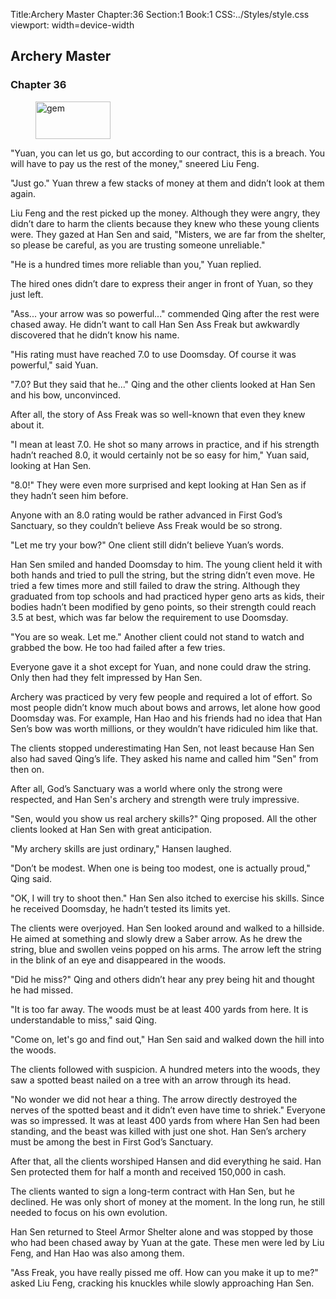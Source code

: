 Title:Archery Master 
Chapter:36 
Section:1 
Book:1 
CSS:../Styles/style.css 
viewport: width=device-width
  
## Archery Master
### Chapter 36
  
<figure>
	<img src="../Images/gem.gif" alt="gem" id="gem" width="120" height="60" />
</figure>
  

  
"Yuan, you can let us go, but according to our contract, this is a breach. You will have to pay us the rest of the money," sneered Liu Feng.

"Just go." Yuan threw a few stacks of money at them and didn’t look at them again.

Liu Feng and the rest picked up the money. Although they were angry, they didn’t dare to harm the clients because they knew who these young clients were. They gazed at Han Sen and said, "Misters, we are far from the shelter, so please be careful, as you are trusting someone unreliable."

"He is a hundred times more reliable than you," Yuan replied.

The hired ones didn’t dare to express their anger in front of Yuan, so they just left.

"Ass... your arrow was so powerful..." commended Qing after the rest were chased away. He didn’t want to call Han Sen Ass Freak but awkwardly discovered that he didn’t know his name.

"His rating must have reached 7.0 to use Doomsday. Of course it was powerful," said Yuan.

"7.0? But they said that he..." Qing and the other clients looked at Han Sen and his bow, unconvinced.

After all, the story of Ass Freak was so well-known that even they knew about it.

"I mean at least 7.0. He shot so many arrows in practice, and if his strength hadn’t reached 8.0, it would certainly not be so easy for him," Yuan said, looking at Han Sen.

"8.0!" They were even more surprised and kept looking at Han Sen as if they hadn’t seen him before.

Anyone with an 8.0 rating would be rather advanced in First God’s Sanctuary, so they couldn’t believe Ass Freak would be so strong.

"Let me try your bow?" One client still didn’t believe Yuan’s words.

Han Sen smiled and handed Doomsday to him. The young client held it with both hands and tried to pull the string, but the string didn’t even move. He tried a few times more and still failed to draw the string. Although they graduated from top schools and had practiced hyper geno arts as kids, their bodies hadn’t been modified by geno points, so their strength could reach 3.5 at best, which was far below the requirement to use Doomsday.

"You are so weak. Let me." Another client could not stand to watch and grabbed the bow. He too had failed after a few tries.

Everyone gave it a shot except for Yuan, and none could draw the string. Only then had they felt impressed by Han Sen.

Archery was practiced by very few people and required a lot of effort. So most people didn’t know much about bows and arrows, let alone how good Doomsday was. For example, Han Hao and his friends had no idea that Han Sen’s bow was worth millions, or they wouldn’t have ridiculed him like that.

The clients stopped underestimating Han Sen, not least because Han Sen also had saved Qing’s life. They asked his name and called him "Sen" from then on.

After all, God’s Sanctuary was a world where only the strong were respected, and Han Sen's archery and strength were truly impressive.

"Sen, would you show us real archery skills?" Qing proposed. All the other clients looked at Han Sen with great anticipation.

"My archery skills are just ordinary," Hansen laughed.

"Don’t be modest. When one is being too modest, one is actually proud," Qing said.

"OK, I will try to shoot then." Han Sen also itched to exercise his skills. Since he received Doomsday, he hadn’t tested its limits yet.

The clients were overjoyed. Han Sen looked around and walked to a hillside. He aimed at something and slowly drew a Saber arrow. As he drew the string, blue and swollen veins popped on his arms. The arrow left the string in the blink of an eye and disappeared in the woods.

"Did he miss?" Qing and others didn’t hear any prey being hit and thought he had missed.

"It is too far away. The woods must be at least 400 yards from here. It is understandable to miss," said Qing.

"Come on, let's go and find out," Han Sen said and walked down the hill into the woods.

The clients followed with suspicion. A hundred meters into the woods, they saw a spotted beast nailed on a tree with an arrow through its head.

"No wonder we did not hear a thing. The arrow directly destroyed the nerves of the spotted beast and it didn’t even have time to shriek." Everyone was so impressed. It was at least 400 yards from where Han Sen had been standing, and the beast was killed with just one shot. Han Sen’s archery must be among the best in First God’s Sanctuary.

After that, all the clients worshiped Hansen and did everything he said. Han Sen protected them for half a month and received 150,000 in cash.

The clients wanted to sign a long-term contract with Han Sen, but he declined. He was only short of money at the moment. In the long run, he still needed to focus on his own evolution.

Han Sen returned to Steel Armor Shelter alone and was stopped by those who had been chased away by Yuan at the gate. These men were led by Liu Feng, and Han Hao was also among them.

"Ass Freak, you have really pissed me off. How can you make it up to me?" asked Liu Feng, cracking his knuckles while slowly approaching Han Sen.